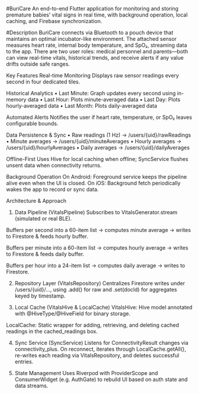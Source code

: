 #BuriCare
An end-to-end Flutter application for monitoring and storing premature babies’ vital signs in real time, with background operation, local caching, and Firebase synchronization.

#Description
BuriCare connects via Bluetooth to a pouch device that maintains an optimal incubator-like environment. The attached sensor measures heart rate, internal body temperature, and SpO₂, streaming data to the app. There are two user roles: medical personnel and parents—both can view real-time vitals, historical trends, and receive alerts if any value drifts outside safe ranges.

Key Features
Real-time Monitoring
Displays raw sensor readings every second in four dedicated tiles.

Historical Analytics
• Last Minute: Graph updates every second using in-memory data
• Last Hour: Plots minute-averaged data
• Last Day: Plots hourly-averaged data
• Last Month: Plots daily-averaged data

Automated Alerts
Notifies the user if heart rate, temperature, or SpO₂ leaves configurable bounds.

Data Persistence & Sync
• Raw readings (1 Hz) → /users/{uid}/rawReadings
• Minute averages → /users/{uid}/minuteAverages
• Hourly averages → /users/{uid}/hourlyAverages
• Daily averages → /users/{uid}/dailyAverages

Offline-First
Uses Hive for local caching when offline; SyncService flushes unsent data when connectivity returns.

Background Operation
On Android: Foreground service keeps the pipeline alive even when the UI is closed.
On iOS: Background fetch periodically wakes the app to record or sync data.

Architecture & Approach
1. Data Pipeline (VitalsPipeline)
Subscribes to VitalsGenerator.stream (simulated or real BLE).

Buffers per second into a 60-item list → computes minute average → writes to Firestore & feeds hourly buffer.

Buffers per minute into a 60-item list → computes hourly average → writes to Firestore & feeds daily buffer.

Buffers per hour into a 24-item list → computes daily average → writes to Firestore.

2. Repository Layer (VitalsRepository)
Centralizes Firestore writes under /users/{uid}/…, using .add() for raw and .set(docId) for aggregates keyed by timestamp.

3. Local Cache (VitalsHive & LocalCache)
VitalsHive: Hive model annotated with @HiveType/@HiveField for binary storage.

LocalCache: Static wrapper for adding, retrieving, and deleting cached readings in the cached_readings box.

4. Sync Service (SyncService)
Listens for ConnectivityResult changes via connectivity_plus. On reconnect, iterates through LocalCache.getAll(), re-writes each reading via VitalsRepository, and deletes successful entries.

5. State Management
Uses Riverpod with ProviderScope and ConsumerWidget (e.g. AuthGate) to rebuild UI based on auth state and data streams.

